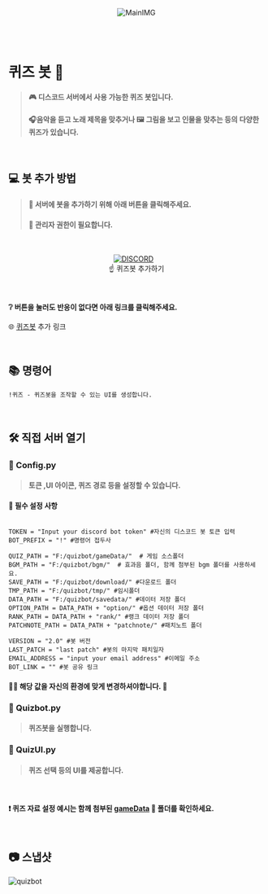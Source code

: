 <div align=center>

![MainIMG](https://user-images.githubusercontent.com/28488288/106536426-c48d4300-653b-11eb-97ee-445ba6bced9b.jpg)

</div>
<br>
<br>

# 퀴즈 봇 🔔
> #### 🎮 디스코드 서버에서 사용 가능한 퀴즈 봇입니다.
> #### 🎧음악을 듣고 노래 제목을 맞추거나 🖼 그림을 보고 인물을 맞추는 등의 다양한 퀴즈가 있습니다.

<br>

## 💻 봇 추가 방법
> #### 📄 서버에 봇을 추가하기 위해 아래 버튼을 클릭해주세요.
> #### 📌 관리자 권한이 필요합니다.

<br>

<div align=center>
  
[![DISCORD](http://img.shields.io/badge/-Discord-gray?style=for-the-badge&logo=discord&link=https://discord.com/api/oauth2/authorize?client_id=788060831660114012&permissions=0&scope=bot)](https://discord.com/api/oauth2/authorize?client_id=788060831660114012&permissions=0&scope=bot)&nbsp;&nbsp;&nbsp;<br>
☝ 퀴즈봇 추가하기 
</div>
<br>

#### ❔ 버튼을 눌러도 반응이 없다면 아래 링크를 클릭해주세요.
🌐 [퀴즈봇](https://discord.com/api/oauth2/authorize?client_id=788060831660114012&permissions=0&scope=bot "퀴즈봇 추가하기") 추가 링크

<br>

## 📚 명령어
```
!퀴즈 - 퀴즈봇을 조작할 수 있는 UI를 생성합니다.
```

<br>

##  🛠 직접 서버 열기
### 🔩 Config.py 
> #### 토큰 ,UI 아이콘, 퀴즈 경로 등을 설정할 수 있습니다.

#### 🧰 필수 설정 사항
```

TOKEN = "Input your discord bot token" #자신의 디스코드 봇 토큰 입력
BOT_PREFIX = "!" #명령어 접두사

QUIZ_PATH = "F:/quizbot/gameData/"  # 게임 소스폴더
BGM_PATH = "F:/quizbot/bgm/"  # 효과음 폴더, 함께 첨부된 bgm 폴더를 사용하세요.
SAVE_PATH = "F:/quizbot/download/" #다운로드 폴더
TMP_PATH = "F:/quizbot/tmp/" #임시폴더
DATA_PATH = "F:/quizbot/savedata/" #데이터 저장 폴더
OPTION_PATH = DATA_PATH + "option/" #옵션 데이터 저장 폴더
RANK_PATH = DATA_PATH + "rank/" #랭크 데이터 저장 폴더
PATCHNOTE_PATH = DATA_PATH + "patchnote/" #패치노트 폴더

VERSION = "2.0" #봇 버전 
LAST_PATCH = "last patch" #봇의 마지막 패치일자
EMAIL_ADDRESS = "input your email address" #이메일 주소
BOT_LINK = "" #봇 공유 링크

```
#### 👩‍💻 해당 값을 자신의 환경에 맞게 변경하셔야합니다. :memo:

### 🔩 Quizbot.py 
> #### 퀴즈봇을 실행합니다.

### 🔩 QuizUI.py 
> #### 퀴즈 선택 등의 UI를 제공합니다.

<br>

####  ❗ 퀴즈 자료 설정 예시는 함께 첨부된 <u>gameData</u> 📁 폴더를 확인하세요.

<br>

## :camera: 스냅샷

![quizbot](https://user-images.githubusercontent.com/28488288/107127934-07189c00-68fd-11eb-9342-4a051a310ebd.gif)

